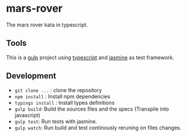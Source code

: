 # mars-rover
The mars rover kata in typescript.

## Tools

This is a [gulp](http://gulpjs.com/) project using [typescript](https://www.typescriptlang.org/) 
and [jasmine](http://jasmine.github.io/) as test framework.

## Development

* ```git clone ...``` : clone the repository
* ``` npm install ``` : Install npm dependencies
* ``` typings install ``` : Install types definitions
* ``` gulp build ```: Build the sources files and the specs  (Transpile into javascript)
* ``` gulp test ```: Run tests with jasmine.
* ``` gulp watch ```: Run build and test continously reruning on files changes.

